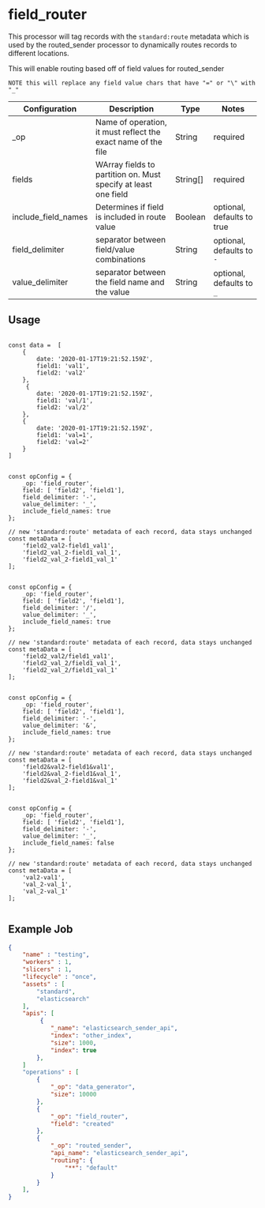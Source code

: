 
# field_router #

This processor will tag records with the `standard:route` metadata which is used by the routed_sender processor to dynamically routes records to different locations.


This will enable routing based off of field values for routed_sender


`NOTE this will replace any field value chars that have "=" or "\" with "_"`


| Configuration | Description | Type |  Notes |
| --------- | -------- | ------ | ------ |
| _op | Name of operation, it must reflect the exact name of the file | String | required |
| fields | WArray fields to partition on. Must specify at least one field | String[] | required |
| include_field_names | Determines if field is included in route value | Boolean | optional, defaults to true |
| field_delimiter | separator between field/value combinations | String | optional, defaults to `-` |
| value_delimiter | separator between the field name and the value | String | optional, defaults to `_` |


## Usage

```

const data =  [
    {
        date: '2020-01-17T19:21:52.159Z',
        field1: 'val1',
        field2: 'val2'
    },
     {
        date: '2020-01-17T19:21:52.159Z',
        field1: 'val/1',
        field2: 'val/2'
    },
    {
        date: '2020-01-17T19:21:52.159Z',
        field1: 'val=1',
        field2: 'val=2'
    }
]


const opConfig = {
    _op: 'field_router',
    field: [ 'field2', 'field1'],
    field_delimiter: '-',
    value_delimiter: '_',
    include_field_names: true
};

// new 'standard:route' metadata of each record, data stays unchanged
const metaData = [
    'field2_val2-field1_val1',
    'field2_val_2-field1_val_1',
    'field2_val_2-field1_val_1'
];


const opConfig = {
    _op: 'field_router',
    field: [ 'field2', 'field1'],
    field_delimiter: '/',
    value_delimiter: '_',
    include_field_names: true
};

// new 'standard:route' metadata of each record, data stays unchanged
const metaData = [
    'field2_val2/field1_val1',
    'field2_val_2/field1_val_1',
    'field2_val_2/field1_val_1'
];


const opConfig = {
    _op: 'field_router',
    field: [ 'field2', 'field1'],
    field_delimiter: '-',
    value_delimiter: '&',
    include_field_names: true
};

// new 'standard:route' metadata of each record, data stays unchanged
const metaData = [
    'field2&val2-field1&val1',
    'field2&val_2-field1&val_1',
    'field2&val_2-field1&val_1'
];


const opConfig = {
    _op: 'field_router',
    field: [ 'field2', 'field1'],
    field_delimiter: '-',
    value_delimiter: '_',
    include_field_names: false
};

// new 'standard:route' metadata of each record, data stays unchanged
const metaData = [
    'val2-val1',
    'val_2-val_1',
    'val_2-val_1'
];


```


## Example Job

```json
{
    "name" : "testing",
    "workers" : 1,
    "slicers" : 1,
    "lifecycle" : "once",
    "assets" : [
        "standard",
        "elasticsearch"
    ],
    "apis": [
         {
            "_name": "elasticsearch_sender_api",
            "index": "other_index",
            "size": 1000,
            "index": true
        },
    ]
    "operations" : [
        {
            "_op": "data_generator",
            "size": 10000
        },
        {
            "_op": "field_router",
            "field": "created"
        },
        {
            "_op": "routed_sender",
            "api_name": "elasticsearch_sender_api",
            "routing": {
                "**": "default"
            }
        }
    ],
}

```
